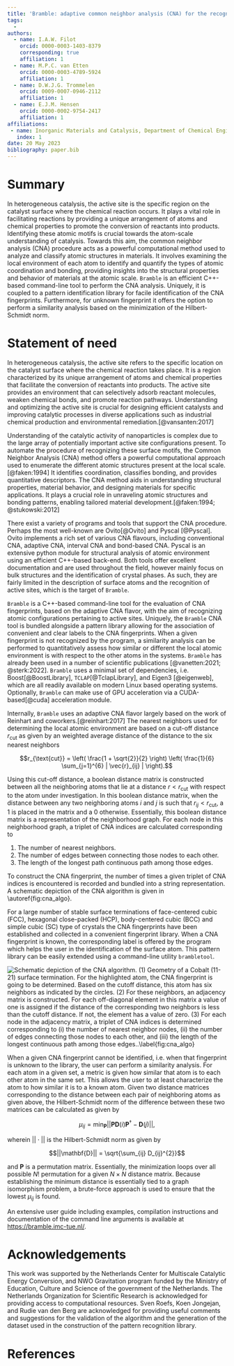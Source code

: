 ```yaml
---
title: 'Bramble: adaptive common neighbor analysis (CNA) for the recognition of surface topologies in nanoparticles'
tags:
  -
authors:
  - name: I.A.W. Filot
    orcid: 0000-0003-1403-8379
    corresponding: true
    affiliation: 1
  - name: M.P.C. van Etten
    orcid: 0000-0003-4789-5924
    affiliation: 1
  - name: D.W.J.G. Trommelen
    orcid: 0009-0007-0946-2112
    affiliation: 1
  - name: E.J.M. Hensen
    orcid: 0000-0002-9754-2417
    affiliation: 1
affiliations:
 - name: Inorganic Materials and Catalysis, Department of Chemical Engineering and Chemistry, Eindhoven University of Technology
   index: 1
date: 20 May 2023
bibliography: paper.bib
---
```


# Summary

In heterogeneous catalysis, the active site is the specific region on the
catalyst surface where the chemical reaction occurs. It plays a vital role in
facilitating reactions by providing a unique arrangement of atoms and chemical
properties to promote the conversion of reactants into products. Identifying
these atomic motifs is crucial towards the atom-scale understanding of
catalysis. Towards this aim, the common neighbor analysis (CNA) procedure acts
as a powerful computational method used to analyze and classify atomic
structures in materials. It involves examining the local environment of each
atom to identify and quantify the types of atomic coordination and bonding,
providing insights into the structural properties and behavior of materials at
the atomic scale. `Bramble` is an efficient C++-based command-line tool to
perform the CNA analysis. Uniquely, it is coupled to a pattern identification
library for facile identification of the CNA fingerprints. Furthermore, for
unknown fingerprint it offers the option to perform a similarity analysis based
on the minimization of the Hilbert-Schmidt norm.

# Statement of need

In heterogeneous catalysis, the active site refers to the specific location on
the catalyst surface where the chemical reaction takes place. It is a region
characterized by its unique arrangement of atoms and chemical properties that
facilitate the conversion of reactants into products. The active site provides
an environment that can selectively adsorb reactant molecules, weaken chemical
bonds, and promote reaction pathways. Understanding and optimizing the active
site is crucial for designing efficient catalysts and improving catalytic
processes in diverse applications such as industrial chemical production and
environmental remediation.[@vansanten:2017]

Understanding of the catalytic activity of nanoparticles is complex due to the
large array of potentially important active site configurations present. To
automate the procedure of recognizing these surface motifs, the Common Neighbor
Analysis (CNA) method offers a powerful computational approach used to
enumerate the different atomic structures present at the local scale.
[@faken:1994] It identifies coordination, classifies bonding, and provides
quantitative descriptors. The CNA method aids in understanding structural
properties, material behavior, and designing materials for specific
applications. It plays a crucial role in unraveling atomic structures and
bonding patterns, enabling tailored material development.[@faken:1994; @stukowski:2012]

There exist a variety of programs and tools that support the CNA
procedure. Perhaps the most well-known are Ovito[@Ovito] and Pyscal
[@Pyscal]. Ovito implements a rich set of various CNA flavours, including
conventional CNA, adaptive CNA, interval CNA and bond-based CNA. Pyscal is an
extensive python module for structural analysis of atomic environment using an
efficient C++-based back-end. Both tools offer excellent documentation and are
used throughout the field, however mainly focus on bulk structures and the
identification of crystal phases. As such, they are fairly limited in the
description of surface atoms and the recognition of active sites, which is the
target of `Bramble`.

`Bramble` is a C++-based command-line tool for the evaluation of CNA
fingerprints, based on the adaptive CNA flavor, with the aim of recognizing
atomic configurations pertaining to active sites. Uniquely, the `Bramble` CNA
tool is bundled alongside a pattern library allowing for the association of
convenient and clear labels to the CNA fingerprints. When a given fingerprint
is not recognized by the program, a similarity analysis can be performed to
quantitatively assess how similar or different the local atomic environment
is with respect to the other atoms in the systems. `Bramble` has already been
used in a number of scientific publications
[@vanetten:2021; @sterk:2022]. `Bramble` uses a minimal set of dependencies,
i.e. Boost[@BoostLibrary], `TCLAP`[@TclapLibrary], and Eigen3
[@eigenweb], which are all readily available on modern Linux based operating
systems. Optionally, `Bramble` can make use of GPU acceleration via a
CUDA-based[@cuda] acceleration module.

Internally, `Bramble` uses an adaptive CNA flavor largely based on the work of
Reinhart and coworkers.[@reinhart:2017] The nearest neighbors used for
determining the local atomic environment are based on a cut-off distance $r_
{\text{cut}}$ as given by an weighted average distance of the distance to the
six nearest neighbors

$$r_{\text{cut}} = \left( \frac{1 + \sqrt{2}}{2} \right)
   \left( \frac{1}{6} \sum_{j=1}^{6} | \vec{r}_{ij} | \right).$$

Using this cut-off distance, a boolean distance matrix is constructed between
all the neighboring atoms that lie at a distance $r < r_{\text{cut}}$ with
respect to the atom under investigation. In this boolean distance matrix, when
the distance between any two neighboring atoms $i$ and $j$ is such that $r_
{ij} < r_{\text{cut}}$, a $1$ is placed in the matrix and a $0$ otherwise.
Essentially, this boolean distance matrix is a representation of the
neighborhood graph. For each node in this neighborhood graph, a triplet of CNA
indices are calculated corresponding to

1. The number of nearest neighbors.
2. The number of edges between connecting those nodes to each other.
3. The length of the longest path continuous path among those edges.

To construct the CNA fingerprint, the number of times a given triplet of CNA
indices is encountered is recorded and bundled into a string representation. A
schematic depiction of the CNA algorithm is given in \autoref{fig:cna_algo}.

For a large number of stable surface terminations of face-centered cubic
(FCC), hexagonal close-packed (HCP), body-centered cubic (BCC) and simple
cubic (SC) type of crystals the CNA fingerprints have been established and
collected in a convenient fingerprint library. When a CNA fingerprint is
known, the corresponding label is offered by the program which helps the user
in the identification of the surface atom. This pattern library can be easily
extended using a command-line utility `brambletool`.

![Schematic depiction of the CNA algorithm. (1) Geometry of a Cobalt
    (11-21) surface termination. For the highlighted atom, the CNA
    fingerprint is going to be determined. Based on the cutoff distance, this
    atom has six neighbors as indicated by the circles. (2) For these
    neighbors, an adjacency matrix is constructed. For each off-diagonal
    element in this matrix a value of one is assigned if the distance of the
    corresponding two neighbors is less than the cutoff distance. If not, the
    element has a value of zero. (3) For each node in the adjacency matrix,
    a triplet of CNA indices is determined corresponding to (i) the number of
    nearest neighbor nodes, (ii) the number of edges connecting those nodes
    to each other, and (iii) the length of the longest continuous path among
    those edges..\label{fig:cna_algo}](img/cna_explainer.png)

When a given CNA fingerprint cannot be identified, i.e. when that fingerprint is
unknown to the library, the user can perform a similarity analysis. For each
atom in a given set, a metric is given how similar that atom is to each other
atom in the same set. This allows the user to at least characterize the atom to
how similar it is to a known atom. Given two distance matrices corresponding to
the distance between each pair of neighboring atoms as given above, the
Hilbert-Schmidt norm of the difference between these two matrices can be
calculated as given by

$$ \mu_{ij} = \min_{\mathbf{P}} || \mathbf{P} \mathbf{D}(i) \mathbf{P}^{\dagger} - \mathbf{D}(j) ||,$$

wherein $||\cdot||$ is the Hilbert-Schmidt norm as given by

$$||\mathbf{D}|| = \sqrt{\sum_{ij} D_{ij}^{2}}$$

and $\mathbf{P}$ is a permutation matrix. Essentially, the minimization loops
over all possible $N!$ permutation for a given $N \times N$ distance matrix.
Because establishing the minimum distance is essentially tied to a graph
isomorphism problem, a brute-force approach is used to ensure that the lowest
$\mu_{ij}$ is found.

An extensive user guide including examples, compilation instructions and
documentation of the command line arguments is available at
https://bramble.imc-tue.nl/.

# Acknowledgements

This work was supported by the Netherlands Center for Multiscale Catalytic
Energy Conversion, and NWO Gravitation program funded by the Ministry of
Education, Culture and Science of the government of the Netherlands. The
Netherlands Organization for Scientific Research is acknowledged for
providing access to computational resources. Sven Roefs, Koen Jongejan, and
Rudie van den Berg are acknowledged for providing useful comments and
suggestions for the validation of the algorithm and the generation of the
dataset used in the construction of the pattern recognition library.

# References
